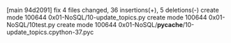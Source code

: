 [main 94d2091] fix
 4 files changed, 36 insertions(+), 5 deletions(-)
 create mode 100644 0x01-NoSQL/10-update_topics.py
 create mode 100644 0x01-NoSQL/10test.py
 create mode 100644 0x01-NoSQL/__pycache__/10-update_topics.cpython-37.pyc
